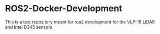 # ROS2-Docker-Development

This is a test repository meant for ros2 development for the VLP-16 LiDAR and Intel D345 sensors
